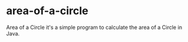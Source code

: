 # area-of-a-circle
Area of a Circle it's a simple program to calculate the area of a Circle in Java.
